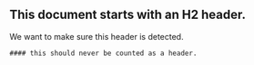 ## This document starts with an H2 header.

We want to make sure this header is detected.

```
#### this should never be counted as a header.
```
